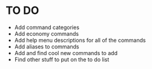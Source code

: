 # TO DO
* Add command categories
* Add economy commands
* Add help menu descriptions for all of the commands
* Add aliases to commands
* Add and find cool new commands to add
* Find other stuff to put on the to do list
